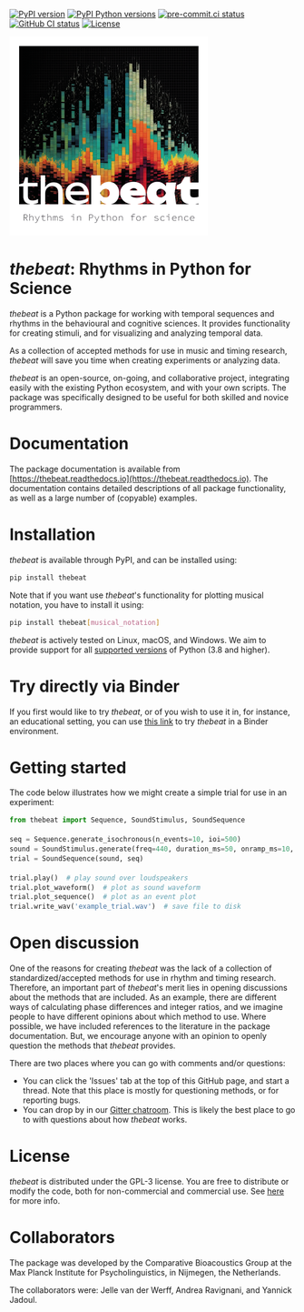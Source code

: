 [![PyPI version](https://img.shields.io/pypi/v/thebeat.svg)](https://pypi.python.org/pypi/thebeat)
[![PyPI Python versions](https://img.shields.io/pypi/pyversions/thebeat.svg)](https://pypi.python.org/pypi/thebeat)
[![pre-commit.ci status](https://results.pre-commit.ci/badge/github/Jellevanderwerff/thebeat/main.svg)](https://results.pre-commit.ci/latest/github/Jellevanderwerff/thebeat/main)
[![GitHub CI status](https://github.com/jellevanderwerff/thebeat/actions/workflows/ci.yml/badge.svg)](https://github.com/Jellevanderwerff/thebeat/main)
[![License](https://img.shields.io/pypi/l/praat-parselmouth.svg)](https://github.com/YannickJadoul/Parselmouth/blob/master/LICENSE)


<img src=docs/source/thebeat_logo.png height="350" width="350">

# *thebeat*: Rhythms in Python for Science

*thebeat* is a Python package for working with temporal sequences and rhythms in the behavioural and cognitive sciences. It provides functionality for creating stimuli, and for visualizing and analyzing temporal data.

As a collection of accepted methods for use in music and timing research, 
*thebeat* will save you time when creating experiments or analyzing data.

*thebeat* is an open-source, on-going, and collaborative project,
integrating easily with the existing Python ecosystem, and with your own scripts.
The package was specifically designed to be useful for both skilled and novice programmers.

# Documentation
The package documentation is available from 
[https://thebeat.readthedocs.io](https://thebeat.readthedocs.io). The documentation contains
detailed descriptions of all package functionality, as well as a large number of (copyable) 
examples.

# Installation
*thebeat* is available through PyPI, and can be installed using:

```bash
pip install thebeat
```

Note that if you want use *thebeat*'s functionality for plotting musical notation,
you have to install it using:

```bash
pip install thebeat[musical_notation]
```

*thebeat* is actively tested on Linux, macOS, and Windows. We aim to provide support for all
[supported versions](https://devguide.python.org/versions/) of Python (3.8 and higher).

# Try directly via Binder
If you first would like to try *thebeat*, or of you wish to use it in, for instance, an 
educational setting, you can use 
[this link](https://mybinder.org/v2/gh/Jellevanderwerff/thebeat/HEAD) to try *thebeat* in a 
Binder environment.


# Getting started
The code below illustrates how we might create a simple trial for use in an experiment:

```python
from thebeat import Sequence, SoundStimulus, SoundSequence

seq = Sequence.generate_isochronous(n_events=10, ioi=500)
sound = SoundStimulus.generate(freq=440, duration_ms=50, onramp_ms=10, offramp_ms=10)
trial = SoundSequence(sound, seq)

trial.play()  # play sound over loudspeakers
trial.plot_waveform()  # plot as sound waveform
trial.plot_sequence()  # plot as an event plot
trial.write_wav('example_trial.wav')  # save file to disk
```

# Open discussion
One of the reasons for creating *thebeat* was the lack of a collection of standardized/accepted
methods for use in rhythm and timing research. Therefore, an important part of *thebeat*'s merit
lies in opening discussions about the methods that are included. As an example, there are different
ways of calculating phase differences and integer ratios, and we imagine people to have different
opinions about which method to use. Where possible, we have included
references to the literature in the package documentation. But, we encourage anyone with an opinion
to openly question the methods that *thebeat* provides. 

There are two places where you can go with comments and/or questions:

- You can click the 'Issues' tab at the top of this GitHub page, and start a thread. Note that
this place is mostly for questioning methods, or for reporting bugs.
- You can drop by in our [Gitter chatroom](https://matrix.to/#/#thebeat:gitter.im). This is likely
the best place to go to with questions about how *thebeat* works.

# License
*thebeat* is distributed under the GPL-3 license. You are free to distribute or modify the code, both for non-commercial and commercial use. See [here](https://choosealicense.com/licenses/gpl-3.0/) for more info.

# Collaborators
The package was developed by the Comparative Bioacoustics Group at the Max Planck Institute for 
Psycholinguistics, in Nijmegen, the Netherlands.

The collaborators were: Jelle van der Werff, Andrea Ravignani, and Yannick Jadoul.
